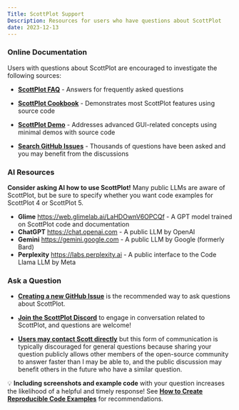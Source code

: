 ```yaml
---
Title: ScottPlot Support
Description: Resources for users who have questions about ScottPlot
date: 2023-12-13
---
```


### Online Documentation

Users with questions about ScottPlot are encouraged to investigate the following sources:

* [**ScottPlot FAQ**](https://scottplot.net/faq) - Answers for frequently asked questions

* [**ScottPlot Cookbook**](https://scottplot.net/cookbook) - Demonstrates most ScottPlot features using source code

* [**ScottPlot Demo**](https://scottplot.net/demo) - Addresses advanced GUI-related concepts using minimal demos with source code

* [**Search GitHub Issues**](https://github.com/ScottPlot/ScottPlot/issues) - Thousands of questions have been asked and you may benefit from the discussions

### AI Resources

**Consider asking AI how to use ScottPlot!** Many public LLMs are aware of ScottPlot, but be sure to specify whether you want code examples for ScottPlot 4 or ScottPlot 5.

* **Glime** https://web.glimelab.ai/LaHDOwnV6OPCQf - A GPT model trained on ScottPlot code and documentation
* **ChatGPT** https://chat.openai.com - A public LLM by OpenAI
* **Gemini** https://gemini.google.com - A public LLM by Google (formerly Bard)
* **Perplexity** https://labs.perplexity.ai - A public interface to the Code Llama LLM by Meta

### Ask a Question

* [**Creating a new GitHub Issue**](https://github.com/ScottPlot/ScottPlot/issues) is the recommended way to ask questions about ScottPlot.

* [**Join the ScottPlot Discord**](http://localhost:1313/discord/) to engage in conversation related to ScottPlot, and questions are welcome!

* [**Users may contact Scott directly**](https://swharden.com/about/#contact) but this form of communication is typically discouraged for general questions because sharing your question publicly allows other members of the open-source community to answer faster than I may be able to, and the public discussion may benefit others in the future who have a similar question.

<div class="alert alert-success m-4" role="alert">
  💡 <strong>Including screenshots and example code</strong> with your question increases the likelihood of a helpful and timely response! See <a href='/faq/repro/'><strong>How to Create Reproducible Code Examples</strong></a> for recommendations.
</div>
